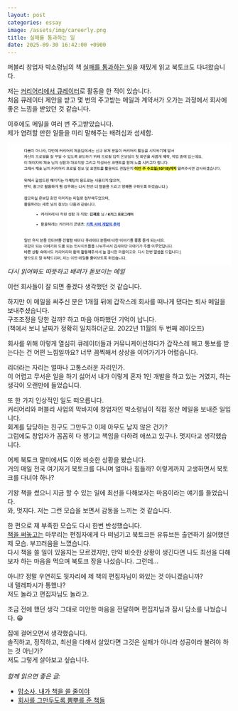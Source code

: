 ```yaml
---
layout: post
categories: essay
image: /assets/img/careerly.png
title: 실패를 통과하는 일
date: 2025-09-30 16:42:00 +0900
---
```


퍼블리 창업자 박소령님의 책 [실패를 통과하는 일](https://product.kyobobook.co.kr/detail/S000217395322)을 재밌게 읽고 북토크도 다녀왔습니다.

저는 [커리어리에서 큐레이터](https://careerly.co.kr/@jeho)로 활동을 한 적이 있습니다.  
처음 큐레이터 제안을 받고 몇 번의 주고받는 메일과 계약서가 오가는 과정에서 회사에 좋은 느낌을 받았던 것 같습니다.

이후에도 메일을 여러 번 주고받았습니다.  
제가 염려할 만한 일들을 미리 말해주는 배려심과 섬세함.

![커리어리에서 보내준 메일](/assets/img/careerly.png)  
*다시 읽어봐도 따뜻하고 배려가 돋보이는 메일*

이런 회사들이 잘 되면 좋겠다 생각했던 것 같습니다.

하지만 이 메일을 써주신 분은 1개월 뒤에 갑작스레 회사를 떠나게 됐다는 퇴사 메일을 보내주셨습니다.  
구조조정을 당한 걸까? 하고 마음 아파했던 기억이 납니다.  
(책에서 보니 날짜가 정확히 일치하더군요. 2022년 11월의 두 번째 레이오프)

회사를 위해 이렇게 열심히 큐레이터들과 커뮤니케이션하다가 갑작스레 해고 통보를 받는다는 건 어떤 느낌일까요? 너무 끔찍해서 상상을 이어가기가 어렵습니다.

리더라는 자리는 얼마나 고통스러운 자리인가.  
이 어렵고 무서운 일을 하기 싫어서 내가 이렇게 혼자 1인 개발을 하고 있는 거였지, 하는 생각이 오랜만에 들었습니다.

또 한 가지 인상적인 일도 떠오릅니다.  
커리어리와 퍼블리 사업의 막바지에 창업자인 박소령님이 직접 정산 메일을 보내준 일입니다.  
회계를 담당하는 친구도 그만두고 이제 아무도 남지 않은 건가?  
그럼에도 창업자가 꼼꼼히 다 챙기고 책임을 다하려 애쓰고 있구나. 멋지다고 생각했습니다.

어제 북토크 말미에서도 이와 비슷한 상황을 봤습니다.  
거의 매일 전국 여기저기 북토크를 다니며 얼마나 힘들까? 이렇게까지 고생하면서 북토크를 다녀야 하나?  

기왕 책을 썼으니 지금 할 수 있는 일에 최선을 다해보자는 마음이라는 얘기를 들었습니다.  
와, 멋지다. 저는 그런 모습을 보면서 감동을 느끼는 것 같습니다.  

한 편으로 제 부족한 모습도 다시 한번 반성했습니다.  
[책을 써놓고는](/essay/2024/03/21/book-event.html) 마무리는 편집자에게 다 떠넘기고 북토크든 유튜브든 출연하기 싫어했던 제 모습. 부끄러움을 느꼈습니다.  
다시 책을 쓸 일이 있을지는 모르겠지만, 만약 비슷한 상황이 생긴다면 나도 최선을 다해보자 하는 마음을 먹으며 북토크 장을 나섰습니다. 그런데...  

아니!?
정말 우연히도 뒷자리에 제 책의 편집자님이 와있는 것 아니겠습니까?  
내 텔레파시가 통했나?  
저도 놀라고 편집자님도 놀라고.  

조금 전에 했던 생각 그대로 미안한 마음을 전달하며 편집자님과 잠시 담소를 나눴습니다. 😁

집에 걸어오면서 생각했습니다.  
솔직하고, 정직하고, 최선을 다해서 살았다면 그것은 실패가 아니라 성공이라 불려야 하는 것 아닌가?    
저도 그렇게 살아보고 싶습니다.
<br>
<br>
*함께 읽으면 좋은 글:*
* [맙소사, 내가 책을 쓸 줄이야](/essay/2022/11/15/the-joys-and-sorrows-building-owner.html)
* [회사를 그만두도록 뽐뿌를 준 책들](/essay/2023/11/23/business-books.html)